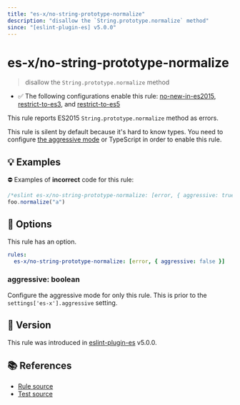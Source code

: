 ```yaml
---
title: "es-x/no-string-prototype-normalize"
description: "disallow the `String.prototype.normalize` method"
since: "[eslint-plugin-es] v5.0.0"
---
```


# es-x/no-string-prototype-normalize
> disallow the `String.prototype.normalize` method

- ✅ The following configurations enable this rule: [no-new-in-es2015], [restrict-to-es3], and [restrict-to-es5]

This rule reports ES2015 `String.prototype.normalize` method as errors.

This rule is silent by default because it's hard to know types. You need to configure [the aggressive mode](https://github.com/eslint-community/eslint-plugin-es-x/tree/master/docs/#the-aggressive-mode) or TypeScript in order to enable this rule.

## 💡 Examples

⛔ Examples of **incorrect** code for this rule:

<eslint-playground type="bad">

```js
/*eslint es-x/no-string-prototype-normalize: [error, { aggressive: true }] */
foo.normalize("a")
```

</eslint-playground>

## 🔧 Options

This rule has an option.

```yaml
rules:
  es-x/no-string-prototype-normalize: [error, { aggressive: false }]
```

### aggressive: boolean

Configure the aggressive mode for only this rule.
This is prior to the `settings['es-x'].aggressive` setting.

## 🚀 Version

This rule was introduced in [eslint-plugin-es] v5.0.0.

[eslint-plugin-es]: https://github.com/mysticatea/eslint-plugin-es

## 📚 References

- [Rule source](https://github.com/eslint-community/eslint-plugin-es-x/blob/master/lib/rules/no-string-prototype-normalize.js)
- [Test source](https://github.com/eslint-community/eslint-plugin-es-x/blob/master/tests/lib/rules/no-string-prototype-normalize.js)

[no-new-in-es2015]: ../configs/index.md#no-new-in-es2015
[restrict-to-es3]: ../configs/index.md#restrict-to-es3
[restrict-to-es5]: ../configs/index.md#restrict-to-es5
